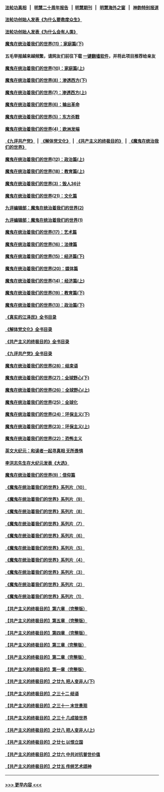 #### [法轮功真相](https://github.com/gfw-breaker/truth/blob/master/README.md?t=0) &nbsp;&nbsp;|&nbsp;&nbsp; [明慧二十周年报告](https://github.com/gfw-breaker/mh-reports/blob/master/README.md?t=0) &nbsp;&nbsp;|&nbsp;&nbsp;[明慧期刊](https://github.com/gfw-breaker/mh-qikan) &nbsp;&nbsp;|&nbsp;&nbsp; [明慧海外之窗](https://github.com/gfw-breaker/mh-news/blob/master/README.md?t=0) &nbsp;&nbsp;|&nbsp;&nbsp; [神韵特别报道](https://github.com/gfw-breaker/mh-news/blob/master/shenyun.md?t=0)
#### [法轮功创始人发表《为什么要救度众生》](../pages/nsc422/n13975246.md?t=04272143) 
#### [法轮功创始人发表《为什么会有人类》](../pages/nsc422/n13912117.md?t=04272143) 
#### [魔鬼在统治着我们的世界(11)：家庭篇(下)](../pages/nsc422/n10440961.md?t=04272143) 
#### 五毛举报越来越频繁，请网友们前往下载 [一键翻墙软件](https://github.com/gfw-breaker/ssr-accounts)，并将此项目推荐给亲友
#### [魔鬼在统治着我们的世界(10)：家庭篇(上)](../pages/nsc422/n10435448.md?t=04272143) 
#### [魔鬼在统治着我们的世界(8)：渗透西方(下)](../pages/nsc422/n10429603.md?t=04272143) 
#### [魔鬼在统治着我们的世界(7)：渗透西方(上)](../pages/nsc422/n10426013.md?t=04272143) 
#### [魔鬼在统治着我们的世界(6)：输出革命](../pages/nsc422/n10421536.md?t=04272143) 
#### [魔鬼在统治着我们的世界(5)：东方杀戮](../pages/nsc422/n10417707.md?t=04272143) 
#### [魔鬼在统治着我们的世界(4)：欧洲发端](../pages/nsc422/n10414890.md?t=04272143) 
#### [《九评共产党》](https://github.com/begood0513/9ping.md/blob/master/README.md) &nbsp;|&nbsp; [《解体党文化》](../../../../jtdwh.md/blob/master/README.md)  &nbsp;|&nbsp; [《共产主义的终极目的》](../../../../gczydzjmd.md/blob/master/README.md) &nbsp;|&nbsp; [《魔鬼在统治我们的世界》](../../../../mgztzwmdsj.md/blob/master/README.md) 
#### [魔鬼在统治着我们的世界(12)：政治篇(上)](../pages/nsc422/n10444576.md?t=04272143) 
#### [魔鬼在统治着我们的世界(18)：教育篇(上)](../pages/nsc422/n10526970.md?t=04272143) 
#### [魔鬼在统治着我们的世界(3)：毁人36计](../pages/nsc422/n10411583.md?t=04272143) 
#### [魔鬼在统治着我们的世界(21)：文化篇](../pages/nsc422/n10597706.md?t=04272143) 
#### [九评编辑部：魔鬼在统治着我们的世界(2)](../pages/nsc422/n10410036.md?t=04272143) 
#### [九评编辑部：魔鬼在统治着我们的世界(1)](../pages/nsc422/n10406825.md?t=04272143) 
#### [魔鬼在统治着我们的世界(17)：艺术篇](../pages/nsc422/n10499093.md?t=04272143) 
#### [魔鬼在统治着我们的世界(16)：法律篇](../pages/nsc422/n10485969.md?t=04272143) 
#### [魔鬼在统治着我们的世界(15)：经济篇(下)](../pages/nsc422/n10469975.md?t=04272143) 
#### [魔鬼在统治着我们的世界(20)：媒体篇](../pages/nsc422/n10586579.md?t=04272143) 
#### [魔鬼在统治着我们的世界(14)：经济篇(上)](../pages/nsc422/n10457370.md?t=04272143) 
#### [魔鬼在统治着我们的世界(19)：教育篇(下)](../pages/nsc422/n10564808.md?t=04272143) 
#### [魔鬼在统治着我们的世界(13)：政治篇(下)](../pages/nsc422/n10448270.md?t=04272143) 
#### [《真实的江泽民》全书目录](../pages/nsc422/n13721399.md?t=04272143) 
#### [《解体党文化》全书目录](../pages/nsc422/n13721157.md?t=04272143) 
#### [《共产主义的终极目的》全书目录](../pages/nsc422/n13721048.md?t=04272143) 
#### [《九评共产党》全书目录](../pages/nsc422/n13708085.md?t=04272143) 
#### [魔鬼在统治着我们的世界(28)：结束语](../pages/nsc422/n10936246.md?t=04272143) 
#### [魔鬼在统治着我们的世界(27)：全球野心(下)](../pages/nsc422/n10928319.md?t=04272143) 
#### [魔鬼在统治着我们的世界(26)：全球野心(上)](../pages/nsc422/n10900318.md?t=04272143) 
#### [魔鬼在统治着我们的世界(25)：全球化](../pages/nsc422/n10788205.md?t=04272143) 
#### [魔鬼在统治着我们的世界(24)：环保主义(下)](../pages/nsc422/n10695307.md?t=04272143) 
#### [魔鬼在统治着我们的世界(23)：环保主义(上)](../pages/nsc422/n10688613.md?t=04272143) 
#### [魔鬼在统治着我们的世界(22)：恐怖主义](../pages/nsc422/n10614727.md?t=04272143) 
#### [英文大纪元：和读者一起寻真相 无所畏惧](../pages/nsc422/n12542027.md?t=04272143) 
#### [李洪志先生在大纪元发表《大选》](../pages/nsc422/n12534746.md?t=04272143) 
#### [魔鬼在统治着我们的世界(9)：信仰篇](../pages/nsc422/n10432159.md?t=04272143) 
#### [《魔鬼在统治着我们的世界》系列片（10）](../pages/nsc422/n12292670.md?t=04272143) 
#### [《魔鬼在统治着我们的世界》系列片（9）](../pages/nsc422/n12290859.md?t=04272143) 
#### [《魔鬼在统治着我们的世界》系列片（8）](../pages/nsc422/n12287445.md?t=04272143) 
#### [《魔鬼在统治着我们的世界》系列片（7）](../pages/nsc422/n12283425.md?t=04272143) 
#### [《魔鬼在统治着我们的世界》系列片（6）](../pages/nsc422/n12282314.md?t=04272143) 
#### [《魔鬼在统治着我们的世界》系列片（5）](../pages/nsc422/n12281419.md?t=04272143) 
#### [《魔鬼在统治着我们的世界》系列片（4）](../pages/nsc422/n12274024.md?t=04272143) 
#### [《魔鬼在统治着我们的世界》系列片（3）](../pages/nsc422/n12271322.md?t=04272143) 
#### [《魔鬼在统治着我们的世界》系列片（2）](../pages/nsc422/n12269049.md?t=04272143) 
#### [《魔鬼在统治着我们的世界》系列片（1）](../pages/nsc422/n12267575.md?t=04272143) 
#### [【共产主义的终极目的】第六章 （完整版）](../pages/nsc422/n11428913.md?t=04272143) 
#### [【共产主义的终极目的】第五章 （完整版）](../pages/nsc422/n11428912.md?t=04272143) 
#### [【共产主义的终极目的】第四章 （完整版）](../pages/nsc422/n11428907.md?t=04272143) 
#### [【共产主义的终极目的】第三章（完整版）](../pages/nsc422/n11428848.md?t=04272143) 
#### [【共产主义的终极目的】第二章（完整版）](../pages/nsc422/n11428831.md?t=04272143) 
#### [【共产主义的终极目的】第一章（完整版）](../pages/nsc422/n11417651.md?t=04272143) 
#### [【共产主义的终极目的】之廿九 把人变非人(下)](../pages/nsc422/n11344140.md?t=04272143) 
#### [【共产主义的终极目的】之三十二 结语](../pages/nsc422/n11360535.md?t=04272143) 
#### [【共产主义的终极目的】之三十一 末世景观](../pages/nsc422/n11351129.md?t=04272143) 
#### [【共产主义的终极目的】之三十 几成狼世界](../pages/nsc422/n11348280.md?t=04272143) 
#### [【共产主义的终极目的】之廿八 把人变非人(上)](../pages/nsc422/n11340492.md?t=04272143) 
#### [【共产主义的终极目的】之廿七 以恨立国](../pages/nsc422/n11336944.md?t=04272143) 
#### [【共产主义的终极目的】之廿六 中共对抗普世价值](../pages/nsc422/n11324785.md?t=04272143) 
#### [【共产主义的终极目的】之廿五 传统艺术颂神](../pages/nsc422/n11296396.md?t=04272143) 

----
#### [ >>> 更早内容 <<< ](../indexes/nsc422-earlier.md)
